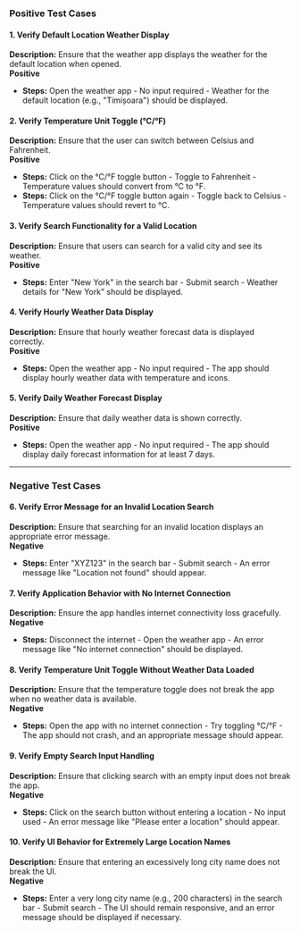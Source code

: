 ### **Positive Test Cases**

#### **1. Verify Default Location Weather Display**  
**Description:** Ensure that the weather app displays the weather for the default location when opened.  
**Positive**  
- **Steps:** Open the weather app - No input required - Weather for the default location (e.g., "Timișoara") should be displayed.

#### **2. Verify Temperature Unit Toggle (°C/°F)**  
**Description:** Ensure that the user can switch between Celsius and Fahrenheit.  
**Positive**  
- **Steps:** Click on the °C/°F toggle button - Toggle to Fahrenheit - Temperature values should convert from °C to °F.  
- **Steps:** Click on the °C/°F toggle button again - Toggle back to Celsius - Temperature values should revert to °C.

#### **3. Verify Search Functionality for a Valid Location**  
**Description:** Ensure that users can search for a valid city and see its weather.  
**Positive**  
- **Steps:** Enter "New York" in the search bar - Submit search - Weather details for "New York" should be displayed.

#### **4. Verify Hourly Weather Data Display**  
**Description:** Ensure that hourly weather forecast data is displayed correctly.  
**Positive**  
- **Steps:** Open the weather app - No input required - The app should display hourly weather data with temperature and icons.

#### **5. Verify Daily Weather Forecast Display**  
**Description:** Ensure that daily weather data is shown correctly.  
**Positive**  
- **Steps:** Open the weather app - No input required - The app should display daily forecast information for at least 7 days.

---

### **Negative Test Cases**

#### **6. Verify Error Message for an Invalid Location Search**  
**Description:** Ensure that searching for an invalid location displays an appropriate error message.  
**Negative**  
- **Steps:** Enter "XYZ123" in the search bar - Submit search - An error message like "Location not found" should appear.

#### **7. Verify Application Behavior with No Internet Connection**  
**Description:** Ensure the app handles internet connectivity loss gracefully.  
**Negative**  
- **Steps:** Disconnect the internet - Open the weather app - An error message like "No internet connection" should be displayed.

#### **8. Verify Temperature Unit Toggle Without Weather Data Loaded**  
**Description:** Ensure that the temperature toggle does not break the app when no weather data is available.  
**Negative**  
- **Steps:** Open the app with no internet connection - Try toggling °C/°F - The app should not crash, and an appropriate message should appear.

#### **9. Verify Empty Search Input Handling**  
**Description:** Ensure that clicking search with an empty input does not break the app.  
**Negative**  
- **Steps:** Click on the search button without entering a location - No input used - An error message like "Please enter a location" should appear.

#### **10. Verify UI Behavior for Extremely Large Location Names**  
**Description:** Ensure that entering an excessively long city name does not break the UI.  
**Negative**  
- **Steps:** Enter a very long city name (e.g., 200 characters) in the search bar - Submit search - The UI should remain responsive, and an error message should be displayed if necessary.
